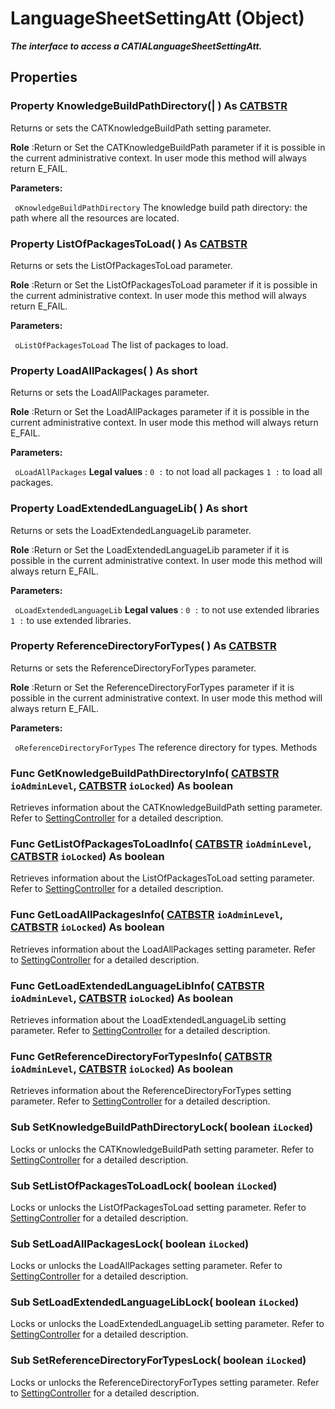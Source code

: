 # LanguageSheetSettingAtt (Object)

**_The interface to access a CATIALanguageSheetSettingAtt._**

## Properties

### Property **KnowledgeBuildPathDirectory**(| ) As [CATBSTR](../System/typedef_CATBSTR_8129.md)

   Returns or sets the CATKnowledgeBuildPath setting parameter.

**Role** :Return or Set the CATKnowledgeBuildPath parameter if it is possible in the current administrative context. In user mode this method will always return E_FAIL.

**Parameters:**

` oKnowledgeBuildPathDirectory`      The knowledge build path directory: the path where all the resources are located.

### Property **ListOfPackagesToLoad**( ) As [CATBSTR](../System/typedef_CATBSTR_8129.md)

   Returns or sets the ListOfPackagesToLoad parameter.

**Role** :Return or Set the ListOfPackagesToLoad parameter if it is possible in the current administrative context. In user mode this method will always return E_FAIL.

**Parameters:**

` oListOfPackagesToLoad`      The list of packages to load.

### Property **LoadAllPackages**( ) As short

   Returns or sets the LoadAllPackages parameter.

**Role** :Return or Set the LoadAllPackages parameter if it is possible in the current administrative context. In user mode this method will always return E_FAIL.

**Parameters:**

` oLoadAllPackages`      **Legal values** :
`0 :` to not load all packages
`1 :` to load all packages.

### Property **LoadExtendedLanguageLib**( ) As short

   Returns or sets the LoadExtendedLanguageLib parameter.

**Role** :Return or Set the LoadExtendedLanguageLib parameter if it is possible in the current administrative context. In user mode this method will always return E_FAIL.

**Parameters:**

` oLoadExtendedLanguageLib`      **Legal values** :
`0 :` to not use extended libraries
`1 :` to use extended libraries.

### Property **ReferenceDirectoryForTypes**( ) As [CATBSTR](../System/typedef_CATBSTR_8129.md)

   Returns or sets the ReferenceDirectoryForTypes parameter.

**Role** :Return or Set the ReferenceDirectoryForTypes parameter if it is possible in the current administrative context. In user mode this method will always return E_FAIL.

**Parameters:**

` oReferenceDirectoryForTypes`      The reference directory for types.
Methods

### Func **GetKnowledgeBuildPathDirectoryInfo**( [CATBSTR](../System/typedef_CATBSTR_8129.md)  `ioAdminLevel`,  [CATBSTR](../System/typedef_CATBSTR_8129.md)  `ioLocked`) As boolean

   Retrieves information about the CATKnowledgeBuildPath setting parameter.
Refer to [SettingController](../System/interface_SettingController_63320.md) for a detailed description.  
### Func **GetListOfPackagesToLoadInfo**( [CATBSTR](../System/typedef_CATBSTR_8129.md)  `ioAdminLevel`,  [CATBSTR](../System/typedef_CATBSTR_8129.md)  `ioLocked`) As boolean

   Retrieves information about the ListOfPackagesToLoad setting parameter.
Refer to [SettingController](../System/interface_SettingController_63320.md) for a detailed description.  
### Func **GetLoadAllPackagesInfo**( [CATBSTR](../System/typedef_CATBSTR_8129.md)  `ioAdminLevel`,  [CATBSTR](../System/typedef_CATBSTR_8129.md)  `ioLocked`) As boolean

   Retrieves information about the LoadAllPackages setting parameter.
Refer to [SettingController](../System/interface_SettingController_63320.md) for a detailed description.  
### Func **GetLoadExtendedLanguageLibInfo**( [CATBSTR](../System/typedef_CATBSTR_8129.md)  `ioAdminLevel`,  [CATBSTR](../System/typedef_CATBSTR_8129.md)  `ioLocked`) As boolean

   Retrieves information about the LoadExtendedLanguageLib setting parameter.
Refer to [SettingController](../System/interface_SettingController_63320.md) for a detailed description.  
### Func **GetReferenceDirectoryForTypesInfo**( [CATBSTR](../System/typedef_CATBSTR_8129.md)  `ioAdminLevel`,  [CATBSTR](../System/typedef_CATBSTR_8129.md)  `ioLocked`) As boolean

   Retrieves information about the ReferenceDirectoryForTypes setting parameter.
Refer to [SettingController](../System/interface_SettingController_63320.md) for a detailed description.  
### Sub **SetKnowledgeBuildPathDirectoryLock**( boolean  `iLocked`)

   Locks or unlocks the CATKnowledgeBuildPath setting parameter.
Refer to [SettingController](../System/interface_SettingController_63320.md) for a detailed description.  
### Sub **SetListOfPackagesToLoadLock**( boolean  `iLocked`)

   Locks or unlocks the ListOfPackagesToLoad setting parameter.
Refer to [SettingController](../System/interface_SettingController_63320.md) for a detailed description.  
### Sub **SetLoadAllPackagesLock**( boolean  `iLocked`)

   Locks or unlocks the LoadAllPackages setting parameter.
Refer to [SettingController](../System/interface_SettingController_63320.md) for a detailed description.  
### Sub **SetLoadExtendedLanguageLibLock**( boolean  `iLocked`)

   Locks or unlocks the LoadExtendedLanguageLib setting parameter.
Refer to [SettingController](../System/interface_SettingController_63320.md) for a detailed description.  
### Sub **SetReferenceDirectoryForTypesLock**( boolean  `iLocked`)

   Locks or unlocks the ReferenceDirectoryForTypes setting parameter.
Refer to [SettingController](../System/interface_SettingController_63320.md) for a detailed description.